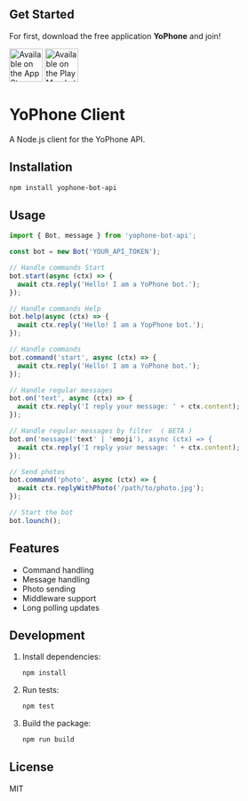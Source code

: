 ## Get Started

For first, download the free application **YoPhone** and join!

<a href='https://apps.apple.com/am/app/yophone/id1629301143'><img alt='Available on the App Store' src='https://raw.githubusercontent.com/scribe-org/Organization/main/resources/images/badges/app_store_badge.png' height='60px'/></a>
<a href='https://play.google.com/store/apps/details?id=com.softconstruct.pandayo&hl=en'><img alt='Available on the Play Mareket' src='http://pluspng.com/img-png/get-it-on-google-play-badge-png-open-2000.png' height='60px'/></a>

# YoPhone Client

A Node.js client for the YoPhone API.

## Installation

```bash
npm install yophone-bot-api
```

## Usage

```typescript
import { Bot, message } from 'yophone-bot-api';

const bot = new Bot('YOUR_API_TOKEN');

// Handle commands Start
bot.start(async (ctx) => {
  await ctx.reply('Hello! I am a YoPhone bot.');
});

// Handle commands Help
bot.help(async (ctx) => {
  await ctx.reply('Hello! I am a YopPhone bot.');
});

// Handle commands
bot.command('start', async (ctx) => {
  await ctx.reply('Hello! I am a YoPhone bot.');
});

// Handle regular messages
bot.on('text', async (ctx) => {
  await ctx.reply('I reply your message: ' + ctx.content);
});

// Handle regular messages by filter  ( BETA )
bot.on('message('text' | 'emoji'), async (ctx) => {
  await ctx.reply('I reply your message: ' + ctx.content);
});

// Send photos
bot.command('photo', async (ctx) => {
  await ctx.replyWithPhoto('/path/to/photo.jpg');
});

// Start the bot
bot.lounch();
```

## Features

- Command handling
- Message handling
- Photo sending
- Middleware support
- Long polling updates

## Development

1. Install dependencies:
   ```bash
   npm install
   ```

2. Run tests:
   ```bash
   npm test
   ```

3. Build the package:
   ```bash
   npm run build
   ```

## License

MIT